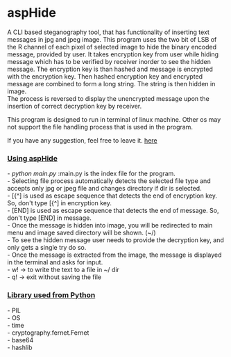 # aspHide

A CLI based steganography tool, that has functionality of inserting text messages in jpg and jpeg image.
This program uses the two bit of LSB of the R channel of each pixel of selected image to hide the binary encoded
message, provided by user. It takes encryption key from user while hiding message which has to be verified by receiver inorder to see
the hidden message. The encryption key is than hashed and message is encrypted with the encryption key. Then hashed encryption key and 
encrypted message are combined to form a long string. The string is then hidden in image.<br>
The process is reversed to display the unencrypted message upon the insertion of correct decryption key by receiver.

This program is designed to run in terminal of linux machine. Other os may not support the file handling
process that is used in the program.

If you have any suggestion, feel free to leave it. <a href="https://nirojpoudel.com.np/pages/contact.php">here</a>

<h3><u>Using aspHide</u></h3>
- <i>python main.py</i>  :main.py is the index file for the program.<br>
- Selecting file process automatically detects the selected file type and accepts only jpg or jpeg file and changes directory if dir is selected.<br>
- [{^] is used as escape sequence that detects the end of encryption key. So, don't type [{^] in encryption key.<br>
- [END] is used as escape sequence that detects the end of message. So, don't type [END] in message.<br>
- Once the message is hidden into image, you will be redirected to main menu and image saved directory will be shown. (~/)<br>
- To see the hidden message user needs to provide the decryption key, and only gets a single try do so.<br> 
- Once the message is extracted from the image, the message is displayed in the terminal and asks for input.<br>
- w! -> to write the text to a file in ~/ dir<br>
- q! -> exit without saving the file

<h3><u>Library used from Python</u></h3>
- PIL<br>
- OS<br>
- time<br>
- cryptography.fernet.Fernet<br>
- base64<br>
- hashlib<br>
